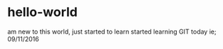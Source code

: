# hello-world
am new to this world, just started to learn
started learning GIT today ie; 09/11/2016
